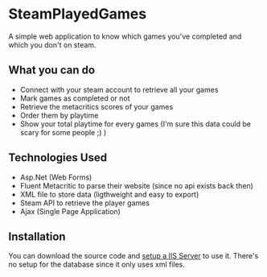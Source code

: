 SteamPlayedGames
===================

A simple web application to know which games you've completed and which you don't on steam.

## What you can do

- Connect with your steam account to retrieve all your games
- Mark games as completed or not
- Retrieve the metacritics scores of your games
- Order them by playtime
- Show your total playtime for every games (I'm sure this data could be scary for some people ;) )


## Technologies Used

 - Asp.Net (Web Forms)
 - Fluent Metacritic to parse their website (since no api exists back then)
 - XML file to store data (ligthweight and easy to export)
 - Steam API to retrieve the player games
 - Ajax (Single Page Application)

## Installation

You can download the source code and [setup a IIS Server](http://helpdeskgeek.com/windows-8/install-and-setup-a-website-in-iis-8-on-windows-8/) to use it. There's no setup for the database since it only uses xml files.